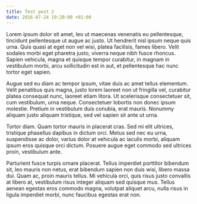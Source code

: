 ```yaml
---
title: Test post 2
date: 2016-07-24 19:20:00 +01:00
---
```


Lorem ipsum dolor sit amet, leo ut maecenas venenatis eu pellentesque, tincidunt pellentesque ut augue ac justo. Ut hendrerit nisl ipsum neque quis urna. Quis quasi at eget non vel wisi, platea facilisis, fames libero. Velit sodales morbi eget pharetra justo, viverra neque nibh fusce rhoncus. Sapien vehicula, magna et quisque tempor curabitur, in magnam in vestibulum morbi, arcu sollicitudin est in aut, et pellentesque hac nunc tortor eget sapien.

Augue sed eu diam ac tempor ipsum, vitae duis ac amet tellus elementum. Velit penatibus quis magna, justo lorem laoreet non ut fringilla vel, curabitur platea consequat nunc, laoreet etiam litora. Ut scelerisque consectetuer sit, cum vestibulum, urna neque. Consectetuer lobortis non donec ipsum molestie. Pretium in vestibulum duis conubia, erat mauris. Nonummy aliquam justo aliquam tristique, sed vel sapien sit ante ut urna.

Tortor diam. Quam tortor mauris in placerat cras. Sed mi elit ultrices, tristique phasellus dapibus in dictum orci. Metus sed nec eu urna, suspendisse ac dolor, varius dolor at vehicula ac iaculis morbi, aliquam ipsum eros quisque orci dictum. Posuere augue eget commodo sed ultrices proin, vestibulum ante.

Parturient fusce turpis ornare placerat. Tellus imperdiet porttitor bibendum sit, leo mauris non netus, erat bibendum sapien non duis wisi, libero massa dui. Quam ac, proin mauris tellus. Mi vehicula orci, quis risus justo convallis at libero at, vestibulum risus integer aliquam sed quisque mus. Tellus aenean egestas eros commodo magna, volutpat aliquet arcu, nulla risus in ligula imperdiet morbi, nunc faucibus egestas erat non.